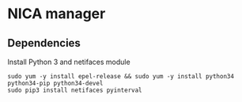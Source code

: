# NICA manager

## Dependencies

Install Python 3 and netifaces module

```
sudo yum -y install epel-release && sudo yum -y install python34 python34-pip python34-devel
sudo pip3 install netifaces pyinterval
```
